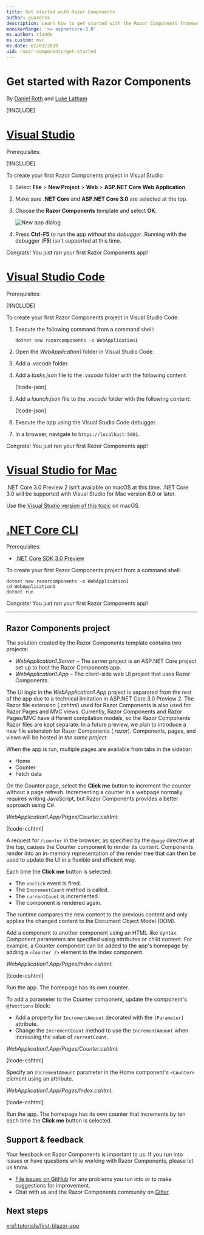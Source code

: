 ```yaml
---
title: Get started with Razor Components
author: guardrex
description: Learn how to get started with the Razor Components framework.
monikerRange: '>= aspnetcore-3.0'
ms.author: riande
ms.custom: mvc
ms.date: 02/03/2019
uid: razor-components/get-started
---
```

# Get started with Razor Components

By [Daniel Roth](https://github.com/danroth27) and [Luke Latham](https://github.com/guardrex)

[!INCLUDE[](~/includes/razor-components-preview-notice.md)]

# [Visual Studio](#tab/visual-studio)

Prerequisites:

[!INCLUDE[](~/includes/net-core-prereqs-vs-3.0.md)]

To create your first Razor Components project in Visual Studio:

1. Select **File** > **New Project** > **Web** > **ASP.NET Core Web Application**.
1. Make sure **.NET Core** and **ASP.NET Core 3.0** are selected at the top.
1. Choose the **Razor Components** template and select **OK**.

   ![New app dialog](https://msdnshared.blob.core.windows.net/media/2019/01/razor-components-template.png)

1. Press **Ctrl-F5** to run the app *without the debugger*. Running with the debugger (**F5**) isn't supported at this time.

Congrats! You just ran your first Razor Components app!

# [Visual Studio Code](#tab/visual-studio-code)

Prerequisites:

[!INCLUDE[](~/includes/net-core-prereqs-vsc-3.0.md)]

To create your first Razor Components project in Visual Studio Code:

1. Execute the following command from a command shell:

   ```console
   dotnet new razorcomponents -o WebApplication1
   ```

1. Open the *WebApplication1* folder in Visual Studio Code.

1. Add a *.vscode* folder.

1. Add a *tasks.json* file to the *.vscode* folder with the following content:

   [!code-json[](get-started/samples_snapshot/3.x/tasks.json)]

1. Add a *launch.json* file to the *.vscode* folder with the following content:

   [!code-json[](get-started/samples_snapshot/3.x/launch.json)]

1. Execute the app using the Visual Studio Code debugger.

1. In a browser, navigate to `https://localhost:5001`.

Congrats! You just ran your first Razor Components app!

# [Visual Studio for Mac](#tab/visual-studio-mac)

.NET Core 3.0 Preview 2 isn't available on macOS at this time. .NET Core 3.0 will be supported with Visual Studio for Mac version 8.0 or later.

Use the [Visual Studio version of this topic](xref:razor-components/get-started?tabs=visual-studio-code) on macOS.

<!--
[!INCLUDE[](~/includes/net-core-prereqs-mac-3.0.md)]

To create your first project Razor Components project in Visual Studio for Mac:

1. Select **File** > **New Solution** or **New Project**.
1. In the sidebar, select **.NET Core** > **App**.
1. Select **ASP.NET Core Razor Components** and select **Next**.
1. The **Target Framework** defaults to **.NET Core 3.0**. Select **Next**.
1. In the **Project Name** field, enter `WebApplication1`. Select **Create**.
1. Select **Run** > **Run Without Debugging** to run the app *without the debugger*. Running with the debugger isn't supported at this time.

Congrats! You just ran your first Razor Components app!
-->

# [.NET Core CLI](#tab/netcore-cli/)

Prerequisites:

* [.NET Core SDK 3.0 Preview](https://dotnet.microsoft.com/download/dotnet-core/3.0)

To create your first Razor Components project from a command shell:

```console
dotnet new razorcomponents -o WebApplication1
cd WebApplication1
dotnet run
```

Congrats! You just ran your first Razor Components app!

---

## Razor Components project

The solution created by the Razor Components template contains two projects:

* *WebApplication1.Server* &ndash; The server project is an ASP.NET Core project set up to host the Razor Components app.
* *WebApplication1.App* &ndash; The client-side web UI project that uses Razor Components.

The UI logic in the *WebApplication1.App* project is separated from the rest of the app due to a technical limitation in ASP.NET Core 3.0 Preview 2. The Razor file extension (*.cshtml*) used for Razor Components is also used for Razor Pages and MVC views. Currently, Razor Components and Razor Pages/MVC have different compilation models, so the Razor Components Razor files are kept separate. In a future preview, we plan to introduce a new file extension for Razor Components (*.razor*). Components, pages, and views will be hosted *in the same project*.

When the app is run, multiple pages are available from tabs in the sidebar:

* Home
* Counter
* Fetch data

On the Counter page, select the **Click me** button to increment the counter without a page refresh. Incrementing a counter in a webpage normally requires writing JavaScript, but Razor Components provides a better approach using C#.

*WebApplication1.App/Pages/Counter.cshtml*:

[!code-cshtml[](get-started/samples_snapshot/3.x/Counter1.cshtml)]

A request for `/counter` in the browser, as specified by the `@page` directive at the top, causes the Counter component to render its content. Components render into an in-memory representation of the render tree that can then be used to update the UI in a flexible and efficient way.

Each time the **Click me** button is selected:

* The `onclick` event is fired.
* The `IncrementCount` method is called.
* The `currentCount` is incremented.
* The component is rendered again.

The runtime compares the new content to the previous content and only applies the changed content to the Document Object Model (DOM).

Add a component to another component using an HTML-like syntax. Component parameters are specified using attributes or child content. For example, a Counter component can be added to the app's homepage by adding a `<Counter />` element to the Index component.

*WebApplication1.App/Pages/Index.cshtml*:

[!code-cshtml[](get-started/samples_snapshot/3.x/Index1.cshtml?highlight=7)]

Run the app. The homepage has its own counter.

To add a parameter to the Counter component, update the component's `@functions` block:

* Add a property for `IncrementAmount` decorated with the `[Parameter]` attribute.
* Change the `IncrementCount` method to use the `IncrementAmount` when increasing the value of `currentCount`.

*WebApplication1.App/Pages/Counter.cshtml*:

[!code-cshtml[](get-started/samples_snapshot/3.x/Counter2.cshtml?highlight=4,8)]

Specify an `IncrementAmount` parameter in the Home component's `<Counter>` element using an attribute.

*WebApplication1.App/Pages/Index.cshtml*:

[!code-cshtml[](get-started/samples_snapshot/3.x/Index2.cshtml)]

Run the app. The homepage has its own counter that increments by ten each time the **Click me** button is selected.

## Support & feedback

Your feedback on Razor Components is important to us. If you run into issues or have questions while working with Razor Components, please let us know.

* [File issues on GitHub](https://github.com/aspnet/AspNetCore/issues) for any problems you run into or to make suggestions for improvement.
* Chat with us and the Razor Components community on [Gitter](https://gitter.im/aspnet/blazor).

## Next steps

<xref:tutorials/first-blazor-app>
